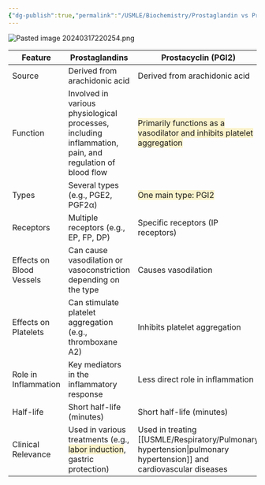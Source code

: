 ```yaml
---
{"dg-publish":true,"permalink":"/USMLE/Biochemistry/Prostaglandin vs Prostacyclin/"}
---
```


![Pasted image 20240317220254.png](/img/user/appendix/Pasted%20image%2020240317220254.png)

| Feature                  | Prostaglandins                                                                                                                | Prostacyclin (PGI2)                                                                                                           |
| ------------------------ | ----------------------------------------------------------------------------------------------------------------------------- | ----------------------------------------------------------------------------------------------------------------------------- |
| Source                   | Derived from arachidonic acid                                                                                                 | Derived from arachidonic acid                                                                                                 |
| Function                 | Involved in various physiological processes, including inflammation, pain, and regulation of blood flow                       | <span style="background:rgba(240, 200, 0, 0.2)">Primarily functions as a vasodilator and inhibits platelet aggregation</span> |
| Types                    | Several types (e.g., PGE2, PGF2α)                                                                                             | <span style="background:rgba(240, 200, 0, 0.2)">One main type: PGI2</span>                                                    |
| Receptors                | Multiple receptors (e.g., EP, FP, DP)                                                                                         | Specific receptors (IP receptors)                                                                                             |
| Effects on Blood Vessels | Can cause vasodilation or vasoconstriction depending on the type                                                              | Causes vasodilation                                                                                                           |
| Effects on Platelets     | Can stimulate platelet aggregation (e.g., thromboxane A2)                                                                     | Inhibits platelet aggregation                                                                                                 |
| Role in Inflammation     | Key mediators in the inflammatory response                                                                                    | Less direct role in inflammation                                                                                              |
| Half-life                | Short half-life (minutes)                                                                                                     | Short half-life (minutes)                                                                                                     |
| Clinical Relevance       | Used in various treatments (e.g., <span style="background:rgba(240, 200, 0, 0.2)">labor induction</span>, gastric protection) | Used in treating [[USMLE/Respiratory/Pulmonary hypertension\|pulmonary hypertension]] and cardiovascular diseases                                                       |

